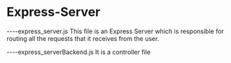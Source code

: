 # Express-Server
----express_server.js
This file is an Express Server which is responsible for routing all the requests that it receives from the user.

----express_serverBackend.js
It is a controller file
